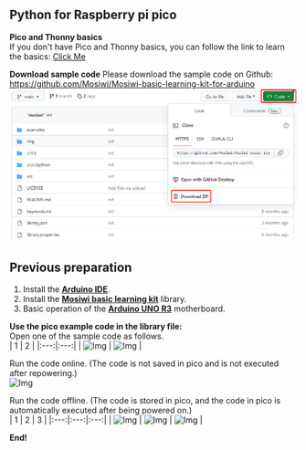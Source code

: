 ## Python for Raspberry pi pico    
**Pico and Thonny basics**     
If you don't have Pico and Thonny basics, you can follow the link to learn the basics: [Click Me](../../../raspberry/R1D0001_raspberry_pico/R1D0001_raspberry_pico.md)    

 **Download sample code** 
Please download the sample code on Github: <https://github.com/Mosiwi/Mosiwi-basic-learning-kit-for-arduino> 
![Img](../../../_static/common_product/C1K0000_4in1_basic_learning_kit/Pico_tutorial/1img.png)    


## Previous preparation   
1. Install the [**Arduino IDE**](../../../arduino/arduino_ide/arduino_ide.md).  
2. Install the [**Mosiwi basic learning kit**](../../../arduino/A1E0000_basic_learning_shield/A1E0000_basic_learning_shield.md#Integration-library) library.    
3. Basic operation of the [**Arduino UNO R3**](../../../arduino/A1D0000_uno_r3/A1D0000_uno_r3.md) motherboard.    


**Use the pico example code in the library file:**    
Open one of the sample code as follows.  
| 1 | 2 |
|:---:|:---:|
| ![Img](../../_static/common_product/C1K0001_4x4x4led_cube_kit/8img.png) | ![Img](../../_static/common_product/C1K0001_4x4x4led_cube_kit/9img.png) |

Run the code online. (The code is not saved in pico and is not executed after repowering.)    
![Img](../../_static/common_product/C1K0001_4x4x4led_cube_kit/10img.png)

Run the code offline. (The code is stored in pico, and the code in pico is automatically executed after being powered on.)   
| 1 | 2 | 3 |
|:---:|:---:|:---:|
| ![Img](../../_static/common_product/C1K0001_4x4x4led_cube_kit/11img.png) | ![Img](../../_static/common_product/C1K0001_4x4x4led_cube_kit/12img.png) | ![Img](../../_static/common_product/C1K0001_4x4x4led_cube_kit/13img.png) |




**End!**    













